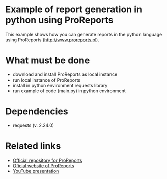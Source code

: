 # Example of report generation in python using ProReports
This example shows how you can generate  reports in the python language using ProReports (http://www.proreports.pl).

# What must be done
* download and install ProReports as local instance 
* run local instance of ProReports 
* install in python environment requests library 
* run example of code (main.py) in python environment

# Dependencies
* requests (v. 2.24.0)

# Related links

* [Official repository for ProReports](https://sourceforge.net/projects/proreports/?source=navbar)
* [Oficial website of ProReports](https://www.proreports.pl/)
* [YouTube presentation](https://youtu.be/YBbQHCQ7SR8)
